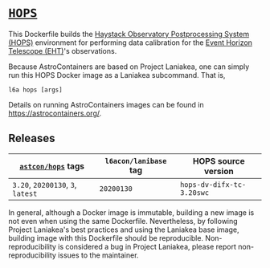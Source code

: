 # [`HOPS`][1]

This Dockerfile builds the [Haystack Observatory Postprocessing System
(HOPS)](https://www.haystack.mit.edu/tech/vlbi/hops.html) environment
for performing data calibration for the [Event Horizon Telescope
(EHT)](https://eventhorizontelescope.org/)'s observations.

Because AstroContainers are based on Project Laniakea, one can simply
run this HOPS Docker image as a Laniakea subcommand.
That is,

    l6a hops [args]

Details on running AstroContainers images can be found in
https://astrocontainers.org/.

## Releases

[`astcon/hops`][1] tags | `l6acon/lanibase` tag | HOPS source version
--- | --- | ---
`3.20`, `20200130`, `3`, `latest` | `20200130` | `hops-dv-difx-tc-3.20swc`

In general, although a Docker image is immutable, building a new image
is not even when using the same Dockerfile.
Nevertheless, by following Project Laniakea's best practices and using
the Laniakea base image, building image with this Dockerfile should be
reproducible.
Non-reproducibility is considered a bug in Project Laniakea, please
report non-reproducibility issues to the maintainer.

[1]: https://hub.docker.com/repository/docker/astcon/hops
